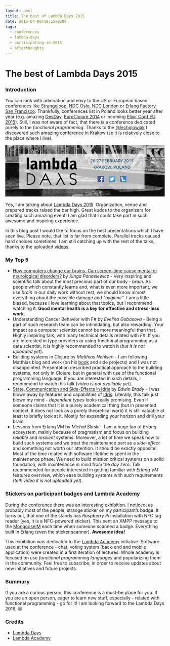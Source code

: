 ```yaml
---
layout: post
title: The best of Lambda Days 2015
date: 2015-04-06T19:15+0200
tags:
  - conferences
  - lambda-days
  - participating-in-2015
  - afterthoughts
---
```


# The best of Lambda Days 2015

### Introduction

You can look with admiration and envy to the US or European based conferences like [Strangeloop](https://thestrangeloop.com/), [NDC Oslo](http://www.ndc-london.com/), [NDC London](http://www.ndc-london.com/) or [Erlang Factory San Francisco](http://www.erlang-factory.com/sfbay2015/home). Thankfully, conferences list in Poland looks better year after year (e.g. amazing [DevDay](http://devday.pl/), [EuroClojure 2014](http://lanyrd.com/2014/euclojure/) or incoming [Elixir Conf EU 2015](http://www.elixirconf.eu/)). Still, I was not aware of fact, that there is a conference dedicated purely to the *functional programming*. Thanks to the [@lechglowiak](https://twitter.com/lechglowiak) I discovered such amazing conference in Kraków (so it is relatively close to the place where I live).

![Lambda Days 2015](/assets/LambdaDaysHeader.png)

Yes, I am talking about [Lambda Days 2015](http://lambdadays.org/). Organization, venue and prepared tracks raised the bar high. Great kudos to the organizers for creating such amazing event! I am glad that I could take part in such awesome and inspiring experience.

In this blog post I would like to focus on the best presentations which I have seen live. Please note, that list is far from complete. Parallel tracks caused hard choices sometimes. I am still catching up with the rest of the talks, thanks to the uploaded [videos](https://vimeo.com/tag:Lambda+Days).

### My Top 5

- [How computers change our brains. Can screen-time cause mental or neurological disorders?](https://vimeo.com/121374004) by *Kinga Panasiewicz* - Very inspiring and scientific talk about the most precious part of our body - *brain*. As people which constantly learns and, what is even more important, we use *brain* in our daily work without rest, we should know almost everything about the possible damage and *"hygiene"*. I am a little biased, because I love learning about that topics, but I recommend watching it. **Good mental health is a key for effective and stress-less work**.
- Understanding Cancer Behavior with F# by *Evelina Gobasova* - Being a part of such research team can be intimidating, but also rewarding. Your impact as a computer scientist cannot be more meaningful than that. Highly inspiring talk, with many technical details related with *F#*. If you are interested in type providers or using functional programming as a data scientist, it is highly recommended to watch it (*but it is not uploaded yet*).
- Building systems in Clojure by *Matthias Nehlsen* - I am following Matthias blog and work (on his [book](https://leanpub.com/building-a-system-in-clojure) and side projects) and I was not disappointed. Presentation described practical approach to the building systems, not only in Clojure, but in general with use of the functional programming language. If you are interested in such details, I recommend to watch this talk (*video is not available yet*).
- [State, Communication and Side-Effects in Idris](https://vimeo.com/123606435) by *Edwin Brady* - I was blown away by features and capabilities of [Idris](http://www.idris-lang.org/example/). Literally, this talk just blown my mind - *dependent types* looks really promising. Even if someone claims that it is a purely academical thing (but in presented context, it does not look as a purely theoretical work) it is still valuable at least to briefly look at it. Mostly for expanding your horizon and drill your brain.
- Lessons from Erlang VM by *Michał Ślaski* - I am a huge fan of *Erlang* ecosystem, mainly because of pragmatism and focus on building *reliable* and *resilient*  systems. Moreover, a lot of time we speak how to build such systems and we treat the maintenance part as a *side-effect* and something not worth our attention. It should be exactly opposite! Most of the time related with software lifetime is spent in the maintenance phase. We need to build mission critical systems on a solid foundation, with maintenance in mind from the *day zero*. Talk recommended for people interested in getting familiar with *Erlang VM* features overview, which ease building systems with such requirements (*talk video it is not uploaded yet*).

### Stickers on participant badges and Lambda Academy

During the conference there was an interesting exhibition. I noticed, as probably most of the people, strange sticker on my participant’s badge. It turns out, that one of the stands has *Raspberry Pi* installation with NFC tag reader (yes, it is a NFC-powered sticker). This sent an XMPP message to the [MongooseIM](https://www.erlang-solutions.com/products/mongooseim-massively-scalable-ejabberd-platform) each time when someone scanned a badge. Everything built in Erlang (even the sticker scanner). **Awesome idea!**

This exhibition was dedicated to the [Lambda Academy](http://www.lambdaacademy.org/blog/) initiative. Software used at the conference - chat, voting system (back-end and mobile application) were created in a first iteration of lectures. Whole academy is focused on use *functional programming languages* and popularizing them in the community. Feel free to subscribe, in order to receive updates about new initiatives and future projects.

### Summary

If you are a curious person, this conference is a must-be place for you. If you are an open person, eager to learn new stuff, especially - related with functional programming - go for it! I am looking forward to the Lambda Days 2016. :wink:

### Credits

- [Lambda Days](http://lambdadays.org)
- [Lambda Academy](http://www.lambdaacademy.org)
